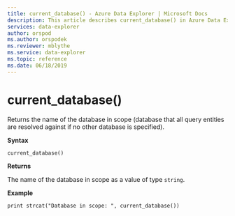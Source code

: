 ```yaml
---
title: current_database() - Azure Data Explorer | Microsoft Docs
description: This article describes current_database() in Azure Data Explorer.
services: data-explorer
author: orspod
ms.author: orspodek
ms.reviewer: mblythe
ms.service: data-explorer
ms.topic: reference
ms.date: 06/18/2019
---
```

# current_database()

Returns the name of the database in scope (database that all query
entities are resolved against if no other database is specified).

**Syntax**

`current_database()`

**Returns**

The name of the database in scope as a value of type `string`.

**Example**

```kusto
print strcat("Database in scope: ", current_database())
```